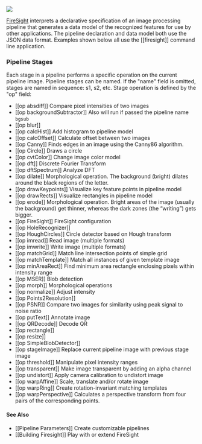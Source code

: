 <a href="https://github.com/firepick1/FirePick/wiki/Status"><img src="https://github.com/firepick1/FirePick/wiki/prototype.png"></a>

[FireSight](https://github.com/firepick1/FireSight/blob/master/README.md) interprets a declarative specification of an image processing pipeline that generates a data model of the recognized features for use by other applications. The pipeline declaration and data model both use the JSON data format. Examples shown below all use the [[firesight]] command line application.

### Pipeline Stages 
Each stage in a pipeline performs a specific operation on the current pipeline image. Pipeline stages can be named. If the "name" field is omitted, stages are named in sequence: s1, s2, etc. Stage operation is defined by the "op" field:
* [[op absdiff]] Compare pixel intensities of two images 
* [[op backgroundSubtractor]] Also will run if passed the pipeline name `bgsub`
* [[op blur]]
* [[op calcHist]] Add histogram to pipeline model
* [[op calcOffset]] Calculate offset between two images
* [[op Canny]] Finds edges in an image using the Canny86 algorithm.
* [[op Circle]] Draws a circle
* [[op cvtColor]] Change image color model
* [[op dft]] Discrete Fourier Transform
* [[op dftSpectrum]] Analyze DFT
* [[op dilate]] Morphological operation.  The background (bright) dilates around the black regions of the letter.
* [[op drawKeypoints]] Visualize key feature points in pipeline model
* [[op drawRects]] Visualize rectangles in pipeline model 
* [[op erode]] Morphological operation.  Bright areas of the image (usually the background) get thinner, whereas the dark zones (the “writing”) gets bigger.
* [[op FireSight]] FireSight configuration
* [[op HoleRecognizer]]
* [[op HoughCircles]] Circle detector based on Hough transform
* [[op imread]] Read image (multiple formats)
* [[op imwrite]] Write image (multiple formats)
* [[op matchGrid]] Match line intersection points of simple grid
* [[op matchTemplate]] Match all instances of given template image
* [[op minAreaRect]] Find minimum area rectangle enclosing pixels within intensity range
* [[op MSER]] Blob detection
* [[op morph]] Morphological operations
* [[op normalize]] Adjust intensity
* [[op Points2Resolution]]
* [[op PSNR]] Compare two images for similarity using peak signal to noise ratio 
* [[op putText]] Annotate image
* [[op QRDecode]] Decode QR
* [[op rectangle]]
* [[op resize]]
* [[op SimpleBlobDetector]]
* [[op stageImage]] Replace current pipeline image with previous stage image
* [[op threshold]] Manipulate pixel intensity ranges
* [[op transparent]] Make image transparent by adding an alpha channel
* [[op undistort]] Apply camera calibration to undistort image
* [[op warpAffine]] Scale, translate and/or rotate image
* [[op warpRing]] Create rotation-invariant matching templates
* [[op warpPerspective]] Calculates a perspective transform from four pairs of the corresponding points.

#### See Also
* [[Pipeline Parameters]] Create customizable pipelines
* [[Building Firesight]] Play with or extend FireSight
